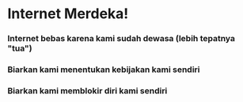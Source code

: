 # Internet Merdeka!
### Internet bebas karena kami sudah dewasa (lebih tepatnya "tua")
### Biarkan kami menentukan kebijakan kami sendiri
### Biarkan kami memblokir diri kami sendiri
